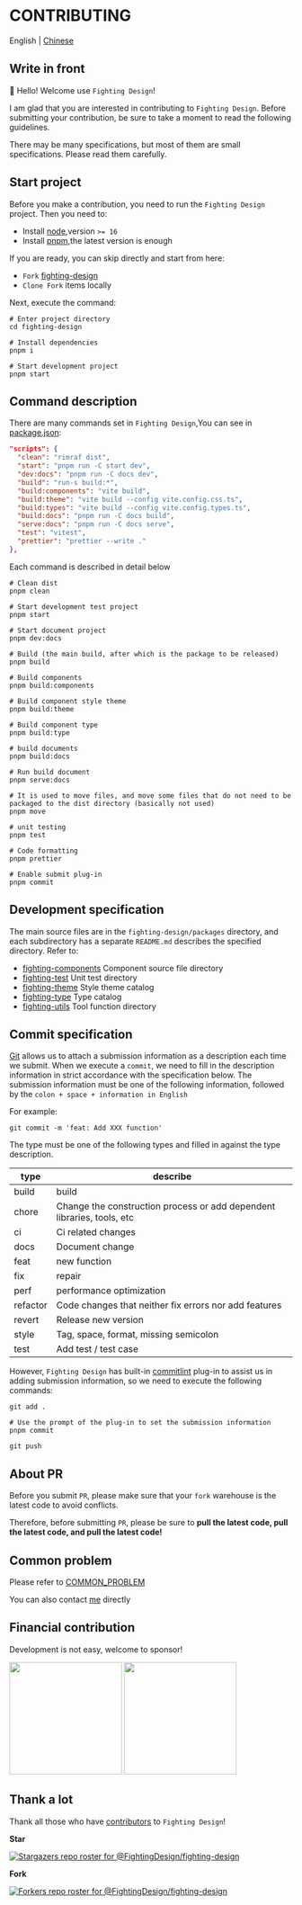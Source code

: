 # CONTRIBUTING

English | [Chinese](https://github.com/FightingDesign/fighting-design/blob/master/CONTRIBUTING.md)

## Write in front

👋 Hello! Welcome use `Fighting Design`!

I am glad that you are interested in contributing to `Fighting Design`. Before submitting your contribution, be sure to take a moment to read the following guidelines.

There may be many specifications, but most of them are small specifications. Please read them carefully.

## Start project

Before you make a contribution, you need to run the `Fighting Design` project. Then you need to:

- Install [node](http://nodejs.cn),version `>= 16`
- Install [pnpm](https://pnpm.io/zh/),the latest version is enough

If you are ready, you can skip directly and start from here:

- `Fork` [fighting-design](https://github.com/FightingDesign/fighting-design)
- `Clone Fork` items locally

Next, execute the command:

```shell
# Enter project directory
cd fighting-design

# Install dependencies
pnpm i

# Start development project
pnpm start
```

## Command description

There are many commands set in `Fighting Design`,You can see in [package.json](https://github.com/FightingDesign/fighting-design/blob/master/package.json):

```json
"scripts": {
  "clean": "rimraf dist",
  "start": "pnpm run -C start dev",
  "dev:docs": "pnpm run -C docs dev",
  "build": "run-s build:*",
  "build:components": "vite build",
  "build:theme": "vite build --config vite.config.css.ts",
  "build:types": "vite build --config vite.config.types.ts",
  "build:docs": "pnpm run -C docs build",
  "serve:docs": "pnpm run -C docs serve",
  "test": "vitest",
  "prettier": "prettier --write ."
},
```

Each command is described in detail below

```shell
# Clean dist
pnpm clean

# Start development test project
pnpm start

# Start document project
pnpm dev:docs

# Build (the main build, after which is the package to be released)
pnpm build

# Build components
pnpm build:components

# Build component style theme
pnpm build:theme

# Build component type
pnpm build:type

# build documents
pnpm build:docs

# Run build document
pnpm serve:docs

# It is used to move files, and move some files that do not need to be packaged to the dist directory (basically not used)
pnpm move

# unit testing
pnpm test

# Code formatting
pnpm prettier

# Enable submit plug-in
pnpm commit
```

## Development specification

The main source files are in the `fighting-design/packages` directory, and each subdirectory has a separate `README.md` describes the specified directory. Refer to:

- [fighting-components](https://github.com/FightingDesign/fighting-design/blob/master/packages/fighting-components/README.md) Component source file directory
- [fighting-test](https://github.com/FightingDesign/fighting-design/blob/master/packages/fighting-test/README.md) Unit test directory
- [fighting-theme](https://github.com/FightingDesign/fighting-design/blob/master/packages/fighting-theme/README.md) Style theme catalog
- [fighting-type](https://github.com/FightingDesign/fighting-design/blob/master/packages/fighting-type/README.md) Type catalog
- [fighting-utils](https://github.com/FightingDesign/fighting-design/blob/master/packages/fighting-utils/README.md) Tool function directory

## Commit specification

[Git](https://git-scm.com) allows us to attach a submission information as a description each time we submit. When we execute a `commit`, we need to fill in the description information in strict accordance with the specification below. The submission information must be one of the following information, followed by the `colon + space + information in English`

For example:

```shell
git commit -m 'feat: Add XXX function'
```

The type must be one of the following types and filled in against the type description.

| type     | describe                                                               |
| -------- | ---------------------------------------------------------------------- |
| build    | build                                                                  |
| chore    | Change the construction process or add dependent libraries, tools, etc |
| ci       | Ci related changes                                                     |
| docs     | Document change                                                        |
| feat     | new function                                                           |
| fix      | repair                                                                 |
| perf     | performance optimization                                               |
| refactor | Code changes that neither fix errors nor add features                  |
| revert   | Release new version                                                    |
| style    | Tag, space, format, missing semicolon                                  |
| test     | Add test / test case                                                   |

However, `Fighting Design` has built-in [commitlint](https://github.com/conventional-changelog/commitlint) plug-in to assist us in adding submission information, so we need to execute the following commands:

```shell
git add .

# Use the prompt of the plug-in to set the submission information
pnpm commit

git push
```

## About PR

Before you submit `PR`, please make sure that your `fork` warehouse is the latest code to avoid conflicts.

Therefore, before submitting `PR`, please be sure to **pull the latest code, pull the latest code, and pull the latest code!**

## Common problem

Please refer to [COMMON_PROBLEM](https://github.com/FightingDesign/fighting-design/blob/master/.github/COMMON_PROBLEM.md)

You can also contact [me](https://github.com/Tyh2001/Tyh2001) directly

## Financial contribution

Development is not easy, welcome to sponsor!

<img width="200px" src="https://tianyuhao.cn/images/tyh-ui/weixin.jpg" />
<img width="200px" src="https://tianyuhao.cn/images/tyh-ui/zhifubao.jpg" />

## Thank a lot

Thank all those who have [contributors](https://github.com/FightingDesign/fighting-design/graphs/contributors) to `Fighting Design`!

**Star**

[![Stargazers repo roster for @FightingDesign/fighting-design](https://reporoster.com/stars/FightingDesign/fighting-design)](https://github.com/FightingDesign/fighting-design/stargazers)

**Fork**

[![Forkers repo roster for @FightingDesign/fighting-design](https://reporoster.com/forks/FightingDesign/fighting-design)](https://github.com/FightingDesign/fighting-design/network/members)
